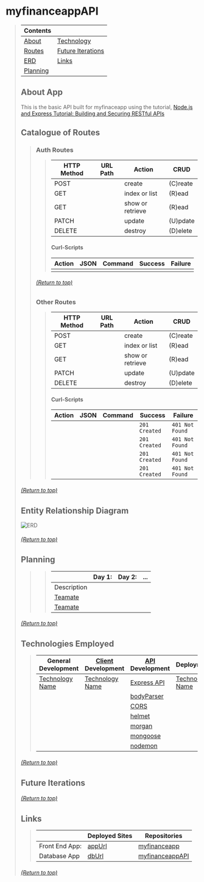 # myfinanceappAPI
> | Contents |  |
> |--|--|
> | [About](https://github.com/mmmoore1313/myfinanceappAPI#about-app) | [Technology](https://github.com/mmmoore1313/myfinanceappAPI#technologies-employed) |
> | [Routes](https://github.com/mmmoore1313/myfinanceappAPI#catalogue-of-routes) | [Future Iterations](https://github.com/mmmoore1313/myfinanceappAPI#future-iterations) |
> | [ERD](https://github.com/mmmoore1313/myfinanceappAPI#entity-relationship-diagram) | [Links](https://github.com/mmmoore1313/myfinanceappAPI#links) |
> | [Planning](https://github.com/mmmoore1313/myfinanceappAPI#planning) |  |
> 
>
> ## About App
> This is the basic API built for myfinaceapp using the tutorial, [Node.js and Express Tutorial: Building and Securing RESTful APIs](https://auth0.com/blog/node-js-and-express-tutorial-building-and-securing-restful-apis/)
>
> ## Catalogue of Routes
>> ### Auth Routes 
>>> | HTTP Method | URL Path | Action | CRUD |
>>> |--|--|--|--|
>>> | POST |  | create | (C)reate |
>>> | GET |  | index or list | (R)ead |
>>> | GET |  | show or retrieve | (R)ead |
>>> | PATCH |  | update | (U)pdate |
>>> | DELETE |  | destroy | (D)elete |
>>>
>>> #### Curl-Scripts
>>> | Action | JSON | Command | Success | Failure | 
>>> |--|--|--|--|--|
>>> |  |  |  |  |  |
>>
>>
>> ###### [(Return to top)](https://github.com/mmmoore1313/myfinanceappAPI#myfinanceappapi)
>>
>> ### Other Routes 
>>> | HTTP Method | URL Path | Action | CRUD |
>>> |--|--|--|--|
>>> | POST |  | create | (C)reate |
>>> | GET |  | index or list | (R)ead |
>>> | GET |  | show or retrieve | (R)ead |
>>> | PATCH |  | update | (U)pdate |
>>> | DELETE |  | destroy | (D)elete |
>>>
>>> #### Curl-Scripts
>>> | Action | JSON | Command | Success | Failure | 
>>> |--|--|--|--|--|
>>> |  |  |  | `201 Created` | `401 Not Found` |
>>> |  |  |  | `201 Created` | `401 Not Found` |
>>> |  |  |  | `201 Created` | `401 Not Found` |
>>> |  |  |  | `201 Created` | `401 Not Found` |
>
> ###### [(Return to top)](https://github.com/mmmoore1313/myfinanceappAPI#myfinanceappapi)
>
> ## Entity Relationship Diagram
> ![ERD](linkToErd)
>
>
> ###### [(Return to top)](https://github.com/mmmoore1313/myfinanceappAPI#myfinanceappapi)
>
> ## Planning
>> <!-- Desctiption -->
>>
>>> |  | **Day 1:** | **Day 2:** | **...**
>>> |--|--|--|--|
>>> | Description | <!-- Description --> | <!-- Description --> | <!-- Description --> |
>>> | [Teamate]() | <!-- What they did --> | <!-- What they did -->  | <!-- What they did -->  |
>>> | [Teamate]() | <!-- What they did --> | <!-- What they did -->  | <!-- What they did -->  |
>
>
> ###### [(Return to top)](https://github.com/mmmoore1313/myfinanceappAPI#myfinanceappapi)
>
> ## Technologies Employed
>> | **General Development** | **[Client]() Development** | **[API]() Development** | **Deployment** |
>> |--|--|--|--|
>> | [Technology Name](docs) | [Technology Name](docs) | [Express API](docs) | [Technology Name](docs) |
>> |  |  | [bodyParser]() |  |
>> |  |  | [CORS]() |  |
>> |  |  | [helmet]() |  |
>> |  |  | [morgan]() |  |
>> |  |  | [mongoose]() |  |
>> |  |  | [nodemon]() |  |
>
> ###### [(Return to top)](https://github.com/mmmoore1313/myfinanceappAPI#myfinanceappapi)
>
> ## Future Iterations
> <!-- Desctiption -->
>
>
> ###### [(Return to top)](https://github.com/mmmoore1313/myfinanceappAPI#myfinanceappapi)
>
> ## Links
>> | | **Deployed Sites** | **Repositories** |
>> |--|--|--|
>> | Front End App: | [appUrl](appUrl) | [myfinanceapp](https://github.com/mmmoore1313/myfinanceapp)|
>> | Database App | [dbUrl](dbUrl) | [myfinanceappAPI](https://github.com/mmmoore1313/myfinanceappAPI) |
>
> ###### [(Return to top)](https://github.com/mmmoore1313/myfinanceappAPI#myfinanceappapi)
>